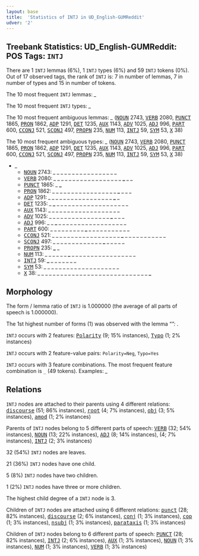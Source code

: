 ```yaml
---
layout: base
title:  'Statistics of INTJ in UD_English-GUMReddit'
udver: '2'
---
```


## Treebank Statistics: UD_English-GUMReddit: POS Tags: `INTJ`

There are 1 `INTJ` lemmas (6%), 1 `INTJ` types (6%) and 59 `INTJ` tokens (0%).
Out of 17 observed tags, the rank of `INTJ` is: 7 in number of lemmas, 7 in number of types and 15 in number of tokens.

The 10 most frequent `INTJ` lemmas: <em>_</em>

The 10 most frequent `INTJ` types:  <em>_</em>

The 10 most frequent ambiguous lemmas: <em>_</em> (<tt><a href="en_gumreddit-pos-NOUN.html">NOUN</a></tt> 2743, <tt><a href="en_gumreddit-pos-VERB.html">VERB</a></tt> 2080, <tt><a href="en_gumreddit-pos-PUNCT.html">PUNCT</a></tt> 1865, <tt><a href="en_gumreddit-pos-PRON.html">PRON</a></tt> 1862, <tt><a href="en_gumreddit-pos-ADP.html">ADP</a></tt> 1291, <tt><a href="en_gumreddit-pos-DET.html">DET</a></tt> 1235, <tt><a href="en_gumreddit-pos-AUX.html">AUX</a></tt> 1143, <tt><a href="en_gumreddit-pos-ADV.html">ADV</a></tt> 1025, <tt><a href="en_gumreddit-pos-ADJ.html">ADJ</a></tt> 996, <tt><a href="en_gumreddit-pos-PART.html">PART</a></tt> 600, <tt><a href="en_gumreddit-pos-CCONJ.html">CCONJ</a></tt> 521, <tt><a href="en_gumreddit-pos-SCONJ.html">SCONJ</a></tt> 497, <tt><a href="en_gumreddit-pos-PROPN.html">PROPN</a></tt> 235, <tt><a href="en_gumreddit-pos-NUM.html">NUM</a></tt> 113, <tt><a href="en_gumreddit-pos-INTJ.html">INTJ</a></tt> 59, <tt><a href="en_gumreddit-pos-SYM.html">SYM</a></tt> 53, <tt><a href="en_gumreddit-pos-X.html">X</a></tt> 38)

The 10 most frequent ambiguous types:  <em>_</em> (<tt><a href="en_gumreddit-pos-NOUN.html">NOUN</a></tt> 2743, <tt><a href="en_gumreddit-pos-VERB.html">VERB</a></tt> 2080, <tt><a href="en_gumreddit-pos-PUNCT.html">PUNCT</a></tt> 1865, <tt><a href="en_gumreddit-pos-PRON.html">PRON</a></tt> 1862, <tt><a href="en_gumreddit-pos-ADP.html">ADP</a></tt> 1291, <tt><a href="en_gumreddit-pos-DET.html">DET</a></tt> 1235, <tt><a href="en_gumreddit-pos-AUX.html">AUX</a></tt> 1143, <tt><a href="en_gumreddit-pos-ADV.html">ADV</a></tt> 1025, <tt><a href="en_gumreddit-pos-ADJ.html">ADJ</a></tt> 996, <tt><a href="en_gumreddit-pos-PART.html">PART</a></tt> 600, <tt><a href="en_gumreddit-pos-CCONJ.html">CCONJ</a></tt> 521, <tt><a href="en_gumreddit-pos-SCONJ.html">SCONJ</a></tt> 497, <tt><a href="en_gumreddit-pos-PROPN.html">PROPN</a></tt> 235, <tt><a href="en_gumreddit-pos-NUM.html">NUM</a></tt> 113, <tt><a href="en_gumreddit-pos-INTJ.html">INTJ</a></tt> 59, <tt><a href="en_gumreddit-pos-SYM.html">SYM</a></tt> 53, <tt><a href="en_gumreddit-pos-X.html">X</a></tt> 38)


* <em>_</em>
  * <tt><a href="en_gumreddit-pos-NOUN.html">NOUN</a></tt> 2743: <em>_ _ _ <b>_</b> _ _ <b>_</b> _ _ _ <b>_</b> _ _ <b>_</b> _ _ _ _ _ _ _</em>
  * <tt><a href="en_gumreddit-pos-VERB.html">VERB</a></tt> 2080: <em>_ _ _ _ _ _ _ _ _ _ _ _ _ _ _ _ _ _ <b>_</b> _ _</em>
  * <tt><a href="en_gumreddit-pos-PUNCT.html">PUNCT</a></tt> 1865: <em>_ <b>_</b></em>
  * <tt><a href="en_gumreddit-pos-PRON.html">PRON</a></tt> 1862: <em>_ _ _ _ _ _ _ _ _ _ _ _ _ _ _ _ _ <b>_</b> _ _ _</em>
  * <tt><a href="en_gumreddit-pos-ADP.html">ADP</a></tt> 1291: <em>_ _ _ _ _ <b>_</b> _ _ _ _ _ _ <b>_</b> _ _ _ _ _ _ <b>_</b> _</em>
  * <tt><a href="en_gumreddit-pos-DET.html">DET</a></tt> 1235: <em>_ <b>_</b> _ _ _ _ _ _ _ _ _ _ _ _ _ _ _ _ _ _ _</em>
  * <tt><a href="en_gumreddit-pos-AUX.html">AUX</a></tt> 1143: <em>_ _ _ _ <b>_</b> _ _ _ _ _ _ _ _ _ _ _ <b>_</b> _ _ _ _</em>
  * <tt><a href="en_gumreddit-pos-ADV.html">ADV</a></tt> 1025: <em>_ _ _ _ _ _ _ _ _ _ _ _ _ _ _ _ <b>_</b> _ _ _</em>
  * <tt><a href="en_gumreddit-pos-ADJ.html">ADJ</a></tt> 996: <em>_ _ <b>_</b> _ _ _ _ _ _ _ _ _ _ _ _ _ _ _ _ _ _</em>
  * <tt><a href="en_gumreddit-pos-PART.html">PART</a></tt> 600: <em>_ _ _ _ _ _ _ _ _ <b>_</b> _ _ _ _ _ _ _ _ _ _ _</em>
  * <tt><a href="en_gumreddit-pos-CCONJ.html">CCONJ</a></tt> 521: <em>_ _ _ _ _ _ _ _ _ _ _ _ _ _ _ _ _ _ <b>_</b> _ _ _ _ _ _ _ _ _ _ _</em>
  * <tt><a href="en_gumreddit-pos-SCONJ.html">SCONJ</a></tt> 497: <em><b>_</b> _ _ _ _ _ _ _ <b>_</b> _ _ _ _ _ _ <b>_</b> _ _ _ _ _</em>
  * <tt><a href="en_gumreddit-pos-PROPN.html">PROPN</a></tt> 235: <em><b>_</b> _</em>
  * <tt><a href="en_gumreddit-pos-NUM.html">NUM</a></tt> 113: <em>_ _ _ _ _ _ <b>_</b> _ _ _ _ _ _ _ _ _ _ _ _ _ _ _ _ _</em>
  * <tt><a href="en_gumreddit-pos-INTJ.html">INTJ</a></tt> 59: <em><b>_</b> _ _ _ _ _ _ _</em>
  * <tt><a href="en_gumreddit-pos-SYM.html">SYM</a></tt> 53: <em>_ _ _ _ _ _ _ _ _ _ _ _ <b>_</b> _ _ _ _ <b>_</b> _ _ _ _</em>
  * <tt><a href="en_gumreddit-pos-X.html">X</a></tt> 38: <em>_ _ _ _ _ _ _ _ _ _ _ _ _ _ _ _ _ _ _ _ _ _ _ _ _ _ _ _ _ <b>_</b></em>

## Morphology

The form / lemma ratio of `INTJ` is 1.000000 (the average of all parts of speech is 1.000000).

The 1st highest number of forms (1) was observed with the lemma “_”: <em>_</em>.

`INTJ` occurs with 2 features: <tt><a href="en_gumreddit-feat-Polarity.html">Polarity</a></tt> (9; 15% instances), <tt><a href="en_gumreddit-feat-Typo.html">Typo</a></tt> (1; 2% instances)

`INTJ` occurs with 2 feature-value pairs: `Polarity=Neg`, `Typo=Yes`

`INTJ` occurs with 3 feature combinations.
The most frequent feature combination is `_` (49 tokens).
Examples: <em>_</em>


## Relations

`INTJ` nodes are attached to their parents using 4 different relations: <tt><a href="en_gumreddit-dep-discourse.html">discourse</a></tt> (51; 86% instances), <tt><a href="en_gumreddit-dep-root.html">root</a></tt> (4; 7% instances), <tt><a href="en_gumreddit-dep-obj.html">obj</a></tt> (3; 5% instances), <tt><a href="en_gumreddit-dep-amod.html">amod</a></tt> (1; 2% instances)

Parents of `INTJ` nodes belong to 5 different parts of speech: <tt><a href="en_gumreddit-pos-VERB.html">VERB</a></tt> (32; 54% instances), <tt><a href="en_gumreddit-pos-NOUN.html">NOUN</a></tt> (13; 22% instances), <tt><a href="en_gumreddit-pos-ADJ.html">ADJ</a></tt> (8; 14% instances),  (4; 7% instances), <tt><a href="en_gumreddit-pos-INTJ.html">INTJ</a></tt> (2; 3% instances)

32 (54%) `INTJ` nodes are leaves.

21 (36%) `INTJ` nodes have one child.

5 (8%) `INTJ` nodes have two children.

1 (2%) `INTJ` nodes have three or more children.

The highest child degree of a `INTJ` node is 3.

Children of `INTJ` nodes are attached using 6 different relations: <tt><a href="en_gumreddit-dep-punct.html">punct</a></tt> (28; 82% instances), <tt><a href="en_gumreddit-dep-discourse.html">discourse</a></tt> (2; 6% instances), <tt><a href="en_gumreddit-dep-conj.html">conj</a></tt> (1; 3% instances), <tt><a href="en_gumreddit-dep-cop.html">cop</a></tt> (1; 3% instances), <tt><a href="en_gumreddit-dep-nsubj.html">nsubj</a></tt> (1; 3% instances), <tt><a href="en_gumreddit-dep-parataxis.html">parataxis</a></tt> (1; 3% instances)

Children of `INTJ` nodes belong to 6 different parts of speech: <tt><a href="en_gumreddit-pos-PUNCT.html">PUNCT</a></tt> (28; 82% instances), <tt><a href="en_gumreddit-pos-INTJ.html">INTJ</a></tt> (2; 6% instances), <tt><a href="en_gumreddit-pos-AUX.html">AUX</a></tt> (1; 3% instances), <tt><a href="en_gumreddit-pos-NOUN.html">NOUN</a></tt> (1; 3% instances), <tt><a href="en_gumreddit-pos-NUM.html">NUM</a></tt> (1; 3% instances), <tt><a href="en_gumreddit-pos-VERB.html">VERB</a></tt> (1; 3% instances)

